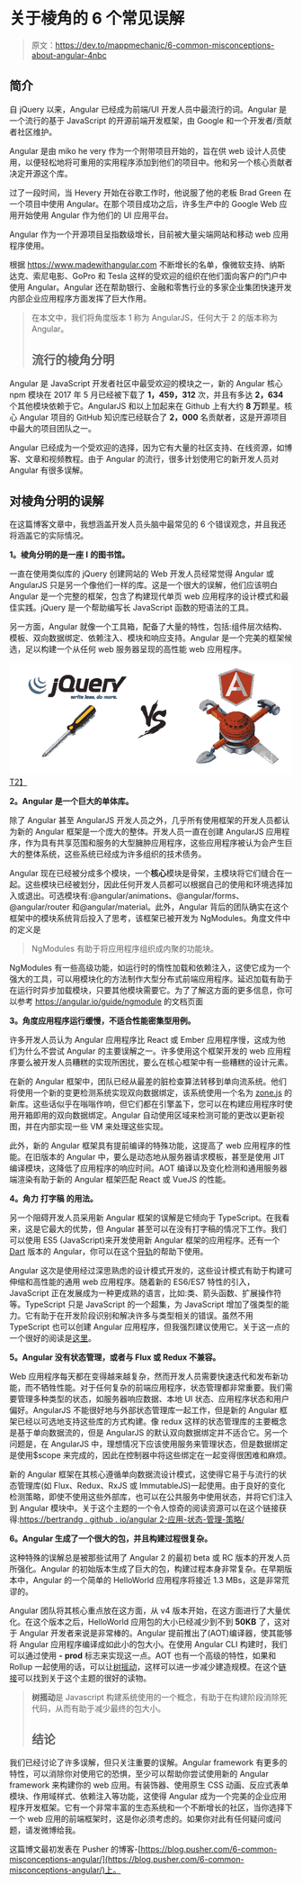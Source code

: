 # 关于棱角的 6 个常见误解

> 原文：<https://dev.to/mappmechanic/6-common-misconceptions-about-angular-4nbc>

## 简介

自 jQuery 以来，Angular 已经成为前端/UI 开发人员中最流行的词。Angular 是一个流行的基于 JavaScript 的开源前端开发框架，由 Google 和一个开发者/贡献者社区维护。

Angular 是由 miko he very 作为一个附带项目开始的，旨在供 web 设计人员使用，以便轻松地将可重用的实用程序添加到他们的项目中。他和另一个核心贡献者决定开源这个库。

过了一段时间，当 Hevery 开始在谷歌工作时，他说服了他的老板 Brad Green 在一个项目中使用 Angular。在那个项目成功之后，许多生产中的 Google Web 应用开始使用 Angular 作为他们的 UI 应用平台。

Angular 作为一个开源项目呈指数级增长，目前被大量尖端网站和移动 web 应用程序使用。

根据 https://www.madewithangular.com 不断增长的名单，像微软支持、纳斯达克、索尼电影、GoPro 和 Tesla 这样的受欢迎的组织在他们面向客户的门户中使用 Angular。Angular 还在帮助银行、金融和零售行业的多家企业集团快速开发内部企业应用程序方面发挥了巨大作用。

> 在本文中，我们将角度版本 1 称为 AngularJS，任何大于 2 的版本称为 Angular。
> 
> ## 流行的棱角分明

Angular 是 JavaScript 开发者社区中最受欢迎的模块之一，新的 Angular 核心 npm 模块在 2017 年 5 月已经被下载了 **1，459，312** 次，并且有多达 **2，634** 个其他模块依赖于它。AngularJS 和以上加起来在 Github 上有大约 **8 万**颗星。核心 Angular 项目的 GitHub 知识库已经联合了 **2，000** 名贡献者，这是开源项目中最大的项目团队之一。

Angular 已经成为一个受欢迎的选择，因为它有大量的社区支持、在线资源，如博客、文章和视频教程。由于 Angular 的流行，很多计划使用它的新开发人员对 Angular 有很多误解。

## 对棱角分明的误解

在这篇博客文章中，我想涵盖开发人员头脑中最常见的 6 个错误观念，并且我还将涵盖它的实际情况。

**1。棱角分明的是一座** **l** **的图书馆。**

一直在使用类似库的 jQuery 创建网站的 Web 开发人员经常觉得 Angular 或 AngularJS 只是另一个像他们一样的库。这是一个很大的误解，他们应该明白 Angular 是一个完整的框架，包含了构建现代单页 web 应用程序的设计模式和最佳实践。jQuery 是一个帮助编写长 JavaScript 函数的短语法的工具。

另一方面，Angular 就像一个工具箱，配备了大量的特性，包括:组件层次结构、模板、双向数据绑定、依赖注入、模块和响应支持。Angular 是一个完美的框架候选，足以构建一个从任何 web 服务器呈现的高性能 web 应用程序。

[![](img/c900db39186459fb76eb8dd6666c805d.png)T2】](https://res.cloudinary.com/practicaldev/image/fetch/s---2H29yew--/c_limit%2Cf_auto%2Cfl_progressive%2Cq_auto%2Cw_880/https://dl.dropboxusercontent.com/s/ylx7z4weudhtbqa/6-misconceptions-about-angular-jquery-vs-angular.png)

**2。Angular 是一个巨大的单体库。**

除了 Angular 甚至 AngularJS 开发人员之外，几乎所有使用框架的开发人员都认为新的 Angular 框架是一个庞大的整体。开发人员一直在创建 AngularJS 应用程序，作为具有共享范围和服务的大型臃肿应用程序，这些应用程序被认为会产生巨大的整体系统，这些系统已经成为许多组织的技术债务。

Angular 现在已经被分成多个模块，一个**核心**模块是骨架，主模块将它们缝合在一起。这些模块已经被划分，因此任何开发人员都可以根据自己的使用和环境选择加入或退出。可选模块有:@angular/animations、@angular/forms、@angular/router 和@angular/material。此外，Angular 背后的团队确实在这个框架中的模块系统背后投入了思考，该框架已被开发为 NgModules。角度文件中的定义是

> NgModules 有助于将应用程序组织成内聚的功能块。

NgModules 有一些高级功能，如运行时的惰性加载和依赖注入，这使它成为一个强大的工具，可以用模块化的方法制作大型分布式前端应用程序。延迟加载有助于在运行时异步加载模块，只要其他模块需要它。为了了解这方面的更多信息，你可以参考 https://angular.io/guide/ngmodule 的文档页面

**3。角度应用程序运行缓慢，不适合性能密集型用例。**

许多开发人员认为 Angular 应用程序比 React 或 Ember 应用程序慢，这成为他们为什么不尝试 Angular 的主要误解之一。许多使用这个框架开发的 web 应用程序要么被开发人员糟糕的实现所困扰，要么在核心框架中有一些糟糕的设计元素。

在新的 Angular 框架中，团队已经从最差的脏检查算法转移到单向流系统。他们将使用一个新的变更检测系统实现双向数据绑定，该系统使用一个名为 [zone.js](https://github.com/angular/zone.js/) 的新库。这些话似乎在嗡嗡作响，但它们都在引擎盖下，您可以在构建应用程序时使用开箱即用的双向数据绑定。Angular 自动使用区域来检测可能的更改以更新视图，并在内部实现一些 VM 来处理这些实现。

此外，新的 Angular 框架具有提前编译的特殊功能，这提高了 web 应用程序的性能。在旧版本的 Angular 中，要么是动态地从服务器请求模板，甚至是使用 JIT 编译模块，这降低了应用程序的响应时间。AOT 编译以及变化检测和通用服务器端渲染有助于新的 Angular 框架匹配 React 或 VueJS 的性能。

**4。角力** **打字稿** **的用法。**

另一个阻碍开发人员采用新 Angular 框架的误解是它倾向于 TypeScript。在我看来，这是它最大的优势，但 Angular 甚至可以在没有打字稿的情况下工作。我们可以使用 ES5 (JavaScript)来开发使用新 Angular 框架的应用程序。还有一个 [Dart](https://www.dartlang.org) 版本的 Angular，你可以在这个[导轨](https://webdev.dartlang.org/angular/)的帮助下使用。

Angular 这次是使用经过深思熟虑的设计模式开发的，这些设计模式有助于构建可伸缩和高性能的通用 web 应用程序。随着新的 ES6/ES7 特性的引入，JavaScript 正在发展成为一种更成熟的语言，比如:类、箭头函数、扩展操作符等。TypeScript 只是 JavaScript 的一个超集，为 JavaScript 增加了强类型的能力。它有助于在开发阶段识别和解决许多与类型相关的错误。虽然不用 TypeScript 也可以创建 Angular 应用程序，但我强烈建议使用它。关于这一点的一个很好的阅读是[这里](https://vsavkin.com/writing-angular-2-in-typescript-1fa77c78d8e8)。

**5。Angular 没有状态管理，或者与 Flux 或 Redux 不兼容。**

Web 应用程序每天都在变得越来越复杂，然而开发人员需要快速迭代和发布新功能，而不牺牲性能。对于任何复杂的前端应用程序，状态管理都非常重要。我们需要管理多种类型的状态，如服务器响应数据、本地 UI 状态、应用程序状态和用户偏好。AngularJS 不能很好地与外部状态管理库一起工作，但是新的 Angular 框架已经以可选地支持这些库的方式构建。像 redux 这样的状态管理库的主要概念是基于单向数据流的，但是 AngularJS 的默认双向数据绑定并不适合它。另一个问题是，在 AngularJS 中，理想情况下应该使用服务来管理状态，但是数据绑定是使用$scope 来完成的，因此在控制器中将这些绑定在一起变得很困难和麻烦。

新的 Angular 框架在其核心遵循单向数据流设计模式，这使得它易于与流行的状态管理库(如 Flux、Redux、RxJS 或 ImmutableJS)一起使用。由于良好的变化检测策略，即使不使用这些外部库，也可以在公共服务中使用状态，并将它们注入到 Angular 模块中。关于这个主题的一个令人惊奇的阅读资源可以在这个链接获得:[https://bertrandg . github . io/angular 2-应用-状态-管理-策略/](https://bertrandg.github.io/angular2-application-state-management-strategy/)

**6。Angular 生成了一个很大的包，并且构建过程很复杂。**

这种特殊的误解总是被那些试用了 Angular 2 的最初 beta 或 RC 版本的开发人员所强化。Angular 的初始版本生成了巨大的包，构建过程本身非常复杂。在早期版本中，Angular 的一个简单的 HelloWorld 应用程序将接近 1.3 MBs，这是非常荒谬的。

Angular 团队将其核心重点放在这方面，从 v4 版本开始，在这方面进行了大量优化。在这个版本之后，HelloWorld 应用包的大小已经减少到不到 **50KB** 了，这对于 Angular 开发者来说是非常棒的。Angular 提前推出了(AOT)编译器，使其能够将 Angular 应用程序编译成如此小的包大小。在使用 Angular CLI 构建时，我们可以通过使用 **-** **prod** 标志来实现这一点。AOT 也有一个高级的特性，如果和 Rollup 一起使用的话，可以让[树摇动](https://webpack.js.org/guides/tree-shaking/)，这样可以进一步减少建造规模。在这个[链接](http://blog.mgechev.com/2016/06/26/tree-shaking-angular2-production-build-rollup-javascript/)可以找到关于这个主题的很好的读物。

> **树摇动**是 Javascript 构建系统使用的一个概念，有助于在构建阶段消除死代码，从而有助于减少最终的包大小。
> 
> ## 结论

我们已经讨论了许多误解，但只关注重要的误解。Angular framework 有更多的特性，可以消除你对使用它的恐惧，至少可以帮助你尝试使用新的 Angular framework 来构建你的 web 应用。有装饰器、使用原生 CSS 动画、反应式表单模块、作用域样式、依赖注入等功能，这使得 Angular 成为一个完美的企业应用程序开发框架。它有一个非常丰富的生态系统和一个不断增长的社区，当你选择下一个 web 应用的前端框架时，这是你必须考虑的。如果你对此有任何疑问或问题，请发微博给我。

这篇博文最初发表在 Pusher 的博客-[https://blog.pusher.com/6-common-misconceptions-angular/](https://blog.pusher.com/6-common-misconceptions-angular/)上。